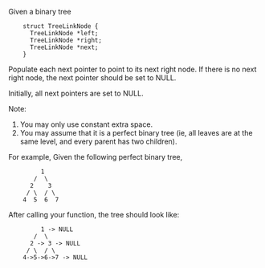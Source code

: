 Given a binary tree

~~~
    struct TreeLinkNode {
      TreeLinkNode *left;
      TreeLinkNode *right;
      TreeLinkNode *next;
    }
~~~

Populate each next pointer to point to its next right node. If there is no next right node, the next pointer should be set to NULL.

Initially, all next pointers are set to NULL.

Note:

1. You may only use constant extra space.
1. You may assume that it is a perfect binary tree (ie, all leaves are at the same level, and every parent has two children).

For example,
Given the following perfect binary tree,

~~~
         1
       /  \
      2    3
     / \  / \
    4  5  6  7
~~~

After calling your function, the tree should look like:

~~~
         1 -> NULL
       /  \
      2 -> 3 -> NULL
     / \  / \
    4->5->6->7 -> NULL
~~~
